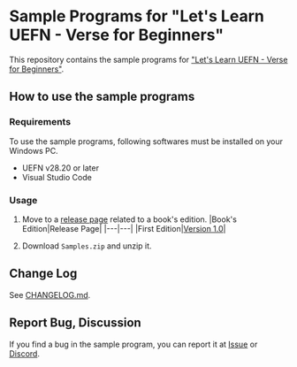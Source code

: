 # Sample Programs for "Let's Learn UEFN - Verse for Beginners"

This repository contains the sample programs for ["Let's Learn UEFN - Verse for Beginners"](https://www.amazon.com/dp/B0CW1FVJ13).

## How to use the sample programs

### Requirements

To use the sample programs, following softwares must be installed on your Windows PC.

* UEFN v28.20 or later
* Visual Studio Code

### Usage

1. Move to a [release page](https://github.com/colory-games/LetsLearnUEFN-VerseForBeginners-Samples/releases) related to a book's edition.
   |Book's Edition|Release Page|
   |---|---|
   |First Edition|[Version 1.0](https://github.com/colory-games/LetsLearnUEFN-VerseForBeginners-Samples/releases/tag/v1.0.0)|

1. Download `Samples.zip` and unzip it.

## Change Log

See [CHANGELOG.md](CHANGELOG.md).

## Report Bug, Discussion

If you find a bug in the sample program, you can report it at [Issue](https://github.com/colory-games/LetsLearnUEFN-VerseForBeginners-Samples/issues) or [Discord](https://discord.gg/F9cRxfAuJd).
